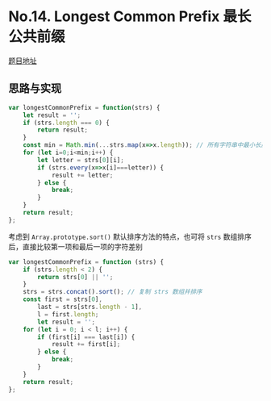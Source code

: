 # No.14. Longest Common Prefix 最长公共前缀

[题目地址](https://leetcode-cn.com/problems/longest-common-prefix/)

## 思路与实现

```javascript
var longestCommonPrefix = function(strs) {
    let result = '';
    if (strs.length === 0) {
        return result;
    }
    const min = Math.min(...strs.map(x=>x.length)); // 所有字符串中最小长度
    for (let i=0;i<min;i++) {
        let letter = strs[0][i];
        if (strs.every(x=>x[i]===letter)) {
            result += letter;
        } else {
            break;
        }
    }
    return result;
};
```

考虑到 `Array.prototype.sort()` 默认排序方法的特点，也可将 `strs` 数组排序后，直接比较第一项和最后一项的字符差别
```javascript
var longestCommonPrefix = function (strs) {
    if (strs.length < 2) {
        return strs[0] || '';
    }
    strs = strs.concat().sort(); // 复制 strs 数组并排序
    const first = strs[0],
        last = strs[strs.length - 1],
        l = first.length;
        let result = '';
    for (let i = 0; i < l; i++) {
        if (first[i] === last[i]) {
            result += first[i];
        } else {
            break;
        }
    }
    return result;
};
```